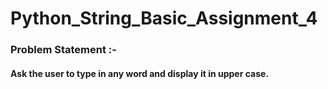 # Python_String_Basic_Assignment_4

### Problem Statement :- 

#### Ask the user to type in any word and display it in upper case.
